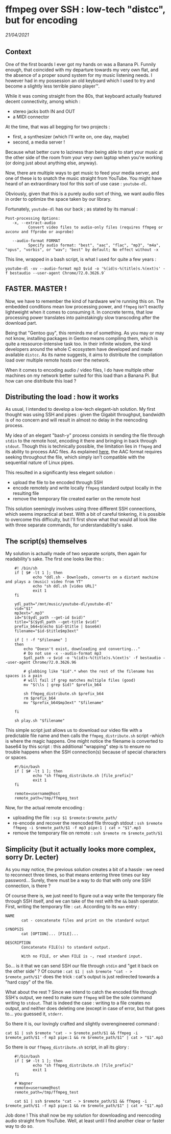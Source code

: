 # ffmpeg over SSH : low-tech "distcc", but for encoding
###### 21/04/2021

## Context
One of the first boards I ever got my hands on was a Banana Pi. Funnily
enough, that coincided with my departure towards my very own flat, and the
absence of a proper sound system for my music listening needs. I however had in
my possession an old keyboard which I used to try and become a slightly less terrible
piano player™.

While it was coming straight from the 80s, that keyboard actually featured
decent connectivity, among which :
- stereo jacks both IN and OUT
- a MIDI connector

At the time, that was all begging for two projects : 
- first, a synthesizer (which I'll write on, one day, maybe)
- second, a media server !

Because what better cure to laziness than being able to start your music at the
other side of the room from your very own laptop when you're working (or doing
just about anything else, anyway).

Now, there are multiple ways to get music to feed your media server, and one of
these is to snatch the music straight from YouTube. You might have heard of an
extraordinary tool for this sort of use case : `youtube-dl`.

Obviously, given that this is a purely audio sort of thing, we want audio files
in order to optimize the space taken by our library.

Fortunately, `youtube-dl` has our back ; as stated by its manual :
```
Post-processing Options:
   -x, --extract-audio
		  Convert video files to audio-only files (requires ffmpeg or avconv and ffprobe or avprobe)

   --audio-format FORMAT
		  Specify audio format: "best", "aac", "flac", "mp3", "m4a", "opus", "vorbis", or "wav"; "best" by default; No effect without -x
```

This line, wrapped in a bash script, is what I used for quite a few years : 
```
youtube-dl -xv --audio-format mp3 $vid -o '%(id)s-%(title)s.%(ext)s' -f bestaudio --user-agent Chrome/72.0.3626.9`
```

## FASTER. MASTER !
Now, we have to remember the kind of hardware we're running this on. The
embedded conditions mean low processing power, and `ffmpeg` isn't exactly
lightweight when it comes to consuming it. In concrete terms, that low
processing power translates into painstakingly slow transcoding after the
download part. 

Being that "Gentoo guy", this reminds me of something. As you may or may not
know, installing packages in Gentoo means compiling them, which is quite a
ressource-intensive task too. In their infinite wisdom, the kind developers
around the whole C ecosystem have developed and made available `distcc`. As its
name suggests, it aims to distribute the compilation load over multiple remote
hosts over the network.

When it comes to encoding audio / video files, I do have multiple other
machines on my network better suited for this load than a Banana Pi. But how
can one distribute this load ? 

## Distributing the load : how it works
As usual, I intended to develop a low-tech elegant-ish solution. My first
thought was using SSH and pipes : given the Gigabit throughput, bandwidth is of
no concern and will result in almost no delay in the reencoding process.

My idea of an elegant "bash-y" process consists in sending the file through
`stdin` to the remote host, encoding it there and bringing in back through
`stdout`. Though this is technically possible, the limitation lies in `ffmpeg`
and its ability to process AAC files. As explained
[here](https://archive.is/Szori), the AAC format requires seeking throughout
the file, which simply isn't compatible with the sequential nature of Linux
pipes.

This resulted in a significantly less elegant solution : 
- upload the file to be encoded through SSH
- encode remotely and write locally `ffmpeg` standard output locally in the
  resulting file
- remove the temporary file created earlier on the remote host

This solution seemingly involves using three different SSH connections, which
seems impractical at best. With a bit of careful tinkering, it is possible to
overcome this difficulty, but I'll first show what that would all look like
with three separate commands, for understandability's sake.

## The script(s) themselves
My solution is actually made of two separate scripts, then again for
readability's sake. The first one looks like this :
```
	#! /bin/sh
	if [ $# -lt 1 ]; then
			echo "ddl.sh - Downloads, converts on a distant machine and plays a (music) video from YT"
			echo "sh ddl.sh [video URL]"
			exit 1
	fi

	ydl_path="/mnt/music/youtube-dl/youtube-dl"
	vid="$1"
	mp3ext=".mp3"
	id="$($ydl_path --get-id $vid)"
	title="$($ydl_path --get-title $vid)"
	prefix_b64=$(echo $id-$title | base64)
	filename="$id-$title$mp3ext"

	if [ ! -f "$filename" ]
	then
		echo "Doesn't exist, downloading and converting..."
		# Do not use -x --audio-format mp3
		$ydl_path -v $vid -o '%(id)s-%(title)s.%(ext)s' -f bestaudio --user-agent Chrome/72.0.3626.96

		# globbing like "$id".* when the rest of the filename has spaces is a pain
		# will fail if grep matches multiple files (good)
		mv "$(\ls | grep $id)" $prefix_b64
		
		sh ffmpeg_distribute.sh $prefix_b64
		rm $prefix_b64
		mv "$prefix_b64$mp3ext" "$filename"
		
	fi

	sh play.sh "$filename"
```

This simple script just allows us to download our video file with a predictable
file name and then calls the `ffmpeg_distribute.sh` script -which is where the
magic happens. One might notice the filename is converted to base64 by this
script : this additional "wrapping" step is to ensure no trouble happens when
the SSH connection(s) because of special characters or spaces.

```
	#!/bin/bash
	if [ $# -lt 1 ]; then
			echo "sh ffmpeg_distribute.sh [file_prefix]"
			exit 1
	fi

	remote=username@host
	remote_path=/tmp/ffmpeg_test

```

Now, for the actual remote encoding :
- uploading the file : `scp $1 $remote:$remote_path/`
- re-encode and recover the reencoded file through stdout : `ssh $remote ffmpeg -i $remote_path/$1 -f mp3 pipe:1 | cat > "$1".mp3`
- remove the temporary file on remote : `ssh $remote rm $remote_path/$1`

## Simplicity (but it actually looks more complex, sorry Dr. Lecter)
As you may notice, the previous solution creates a bit of a hassle : we need to
reconnect three times, so that means entering three times our key password...
Surely, there must be a way to do that with only one SSH connection, is there ?

Of course there is, we just need to figure out a way write the temporary file
through SSH itself, and we can take of the rest with the `&&` bash operator.
First, writing the temporary file : `cat`. According to its `man` entry :
```
NAME
       cat - concatenate files and print on the standard output

SYNOPSIS
       cat [OPTION]... [FILE]...

DESCRIPTION
       Concatenate FILE(s) to standard output.

       With no FILE, or when FILE is -, read standard input.
```
So... is it that we can send SSH our file through `stdin` and "get it back on
the other side" ? Of course : `cat $1 | ssh $remote "cat - > $remote_path/$1"`
does the trick : cat's output is just redirected towards a "hard copy" of the
file.

What about the rest ? Since we intend to catch the encoded file through SSH's
output, we need to make sure `ffmpeg` will be the sole command writing to
`stdout`. That is indeed the case : writing to a file creates no output, and
neither does deleting one (except in case of error, but that goes to... you
guessed it, `stderr`.

So there it is, our lovingly crafted and slightly overengineered command :
```
cat $1 | ssh $remote "cat - > $remote_path/$1 && ffmpeg -i $remote_path/$1 -f mp3 pipe:1 && rm $remote_path/$1" | cat > "$1".mp3
```

So there is our `ffmpeg_distribute.sh` script, in all its glory : 

```
	#!/bin/bash
	if [ $# -lt 1 ]; then
			echo "sh ffmpeg_distribute.sh [file_prefix]"
			exit 1
	fi

	# Wagner
	remote=username@host
	remote_path=/tmp/ffmpeg_test

	cat $1 | ssh $remote "cat - > $remote_path/$1 && ffmpeg -i $remote_path/$1 -f mp3 pipe:1 && rm $remote_path/$1" | cat > "$1".mp3

```

Job done ! This shall now be my solution for downloading and reencoding audio
straight from YouTube. Well, at least until I find another clear or faster way
to do so.
